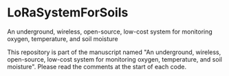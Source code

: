 # LoRaSystemForSoils
An underground, wireless, open-source, low-cost system for monitoring oxygen, temperature, and soil moisture

This repository is part of the manuscript named "An	underground, wireless, open-source, low-cost system for monitoring oxygen, temperature, and soil moisture". Please read the comments at the start of each code.
